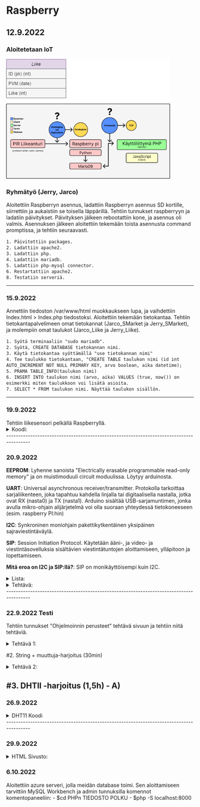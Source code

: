 # Raspberry
<h2>12.9.2022</h2>
  <h3>Aloitetetaan IoT</h3>

  ![Suunnitelma](https://github.com/jarcoheiskanen/IoT/blob/main/Images/Testi.png)

  <h3>Ryhmätyö (Jerry, Jarco)</h3>
    Aloitettiin Raspberryn asennus, ladattiin Raspberryn asennus SD kortille, siirrettiin ja aukaistiin se toisella läppärillä. Tehtiin tunnukset raspberryyn ja ladatiin päivitykset. Päivityksen jälkeen rebootattiin kone, ja asennus oli valmis. Asennuksen jälkeen aloitettiin tekemään toista asennusta command promptissa, ja tehtiin seuraavasti.
    
    1. Päivitettiin packages.
    2. Ladattiin apache2.
    3. Ladattiin php.
    4. Ladattiin mariadb.
    5. Ladattiin php-mysql connector.
    6. Restartattiin apache2.
    8. Testatiin serveriä.
----------------------------------------------------------------------------------------
  <h3>15.9.2022</h3>
  Annettiin tiedoston /var/www/html muokkaukseen lupa, ja vaihdettiin Index.html > Index.php tiedostoksi.
  Aloitettiin tekemään tietokantaa. Tehtiin tietokantapalvelimeen omat tietokannat (Jarco_SMarket ja Jerry_SMarket), ja molempiin omat taulukot (Jarco_Liike ja Jerry_Liike).
    
    1. Syötä terminaaliin "sudo mariadb".
    2. Syötä, CREATE DATABASE tietokannan nimi.
    3. Käytä tietokantaa syöttämällä "use tietokannan nimi"
    4. Tee taulukko tietokantaan, "CREATE TABLE taulukon nimi (id int AUTO_INCREMENT NOT NULL PRIMARY KEY, arvo boolean, aika datetime);
    5. PRAMA TABLE_INFO(taulukon nimi)
    6. INSERT INTO taulukon nimi (arvo, aika) VALUES (true, now()) on esimerkki miten taulukkoon voi lisätä asioita.
    7. SELECT * FROM taulukon nimi. Näyttää taulukon sisällön.
----------------------------------------------------------------------------------------
  <h3>19.9.2022</h3>
  Tehtiin liikesensori pelkällä Raspberryllä.
  <details>
    <summary>
      Koodi:
    </summary>
  
      ## -- Lisää libraryt koodiin
      import time
      import RPi.GPIO as GPIO
      
      ## -- Lisää variablet, ja aloittaa setupin GPIO:on
      pin = 4
      GPIO.setmode(GPIO.BCM)
      GPIO.setup(pin, GPIO.IN)
      
      ## -- Function, joka hakee ajan.
      def getTime():
        result = time.localtime()
        time_string = time.strftime("%m/%d&%y/, %H:%M:%S:", result)
        return time_string
        
      ## -- Kokeilee jos koodissa on virheitä, jos ei se aloittaa loopin joka ei lopu koskaan.
      try:
        while True:
          timeResult = getTime()
          if GPIO.input(pin):
            print("Liikettä: "+ str(timeResult))
          else:
            print("Ei liikettä: "+ str(timeResult))
          time.sleep(2.5)
      except:
        print("-")
        GPIO.cleanup()
  </details>
----------------------------------------------------------------------------------------
  <h3>20.9.2022</h3>
  
  <b>EEPROM</b>: Lyhenne sanoista "Electrically erasable programmable read-only memory" ja on muistimoduuli circuit moduulissa. Löytyy arduinosta.<br />

  <b>UART</b>: Universal asynchronous receiver/transmitter. Protokolla tarkoittaa sarjaliikenteen, joka tapahtuu kahdella linjalla tai digitaalisella nastalla, jotka ovat RX (nasta0) ja TX (nasta1). Arduino sisältää USB-sarjamuntimen, jonka avulla mikro-ohjain alijärjetelmä voi olla suoraan yhteydessä tietokoneeseen (esim. raspberry PI:hin)<br />

  <b>I2C</b>: Synkroninen moniohjain pakettikytkentäinen yksipäinen sajraviestintäväylä. <br />

  <b>SIP</b>: Session Initiation Protocol. Käytetään ääni-, ja video- ja viestintäsovelluksia sisältävien viestintätuntojen aloittamiseen, ylläpitoon ja lopettamiseen.<br />
  
  <b>Mitä eroa on I2C ja SIP:llä?</b>: SIP on monikäyttöisempi kuin I2C.<br />

  <details>
    <summary>
      Lista:
    </summary>
  
      apt-get update: Hakee päivityksen
      clear: Tyhjentää terminaalin
      date: Näyttää päivämäärän ja ajan
      find / -name esimerkki.txt: Etsii nimellä tietokoneesta tiedostoa.
      nano example.txt: Voi kontrolloida tiedostoa
      poweroff: Sammuttaa koneen
      raspi-confg: Aukaisee raspin configuration työkalun
      reboot: Uudelleen aukaisee koneen
      shutdown -h now: Sulkeutuu asettaman ajan päästä
      shutdown -h 01:22: Sulkeutuu 01:22
      startx: Aloittaa server X
      
      cat esimerkki.txt: Aukaista tai tehdä tiedosto
      cd/abc/xyz: Path directory
      ls -l: Listaa sovellukset
      mkdir esimerkki:_polku: Tekee directoryn
      mv XXX: ei ole komento
      rm esimerkki.txt: Poistaa tiedoston
      scp user@10.0.0.32:/some/path/tiedosto.txt: Kopioi tiedostoja kahden paikan välillä
      touch example.txt: Muuttaa timestamppiä
      
      ifconfig: Näyttää netin tiedot
      iwconfig: Langattoman netin tiedot
      iwlist wlan0 scan: Scannaa langattoman yhteyden
      iwlist wlan0 | grep ESSID: -
      nmap: Näytäää mitä serviceitä on auki
      ping: Näyttää yhteyden ja sen tarkkuuden nettiin
      wget https://www.website.com/example.txt: Hakee tietoa nettisivusta
      
      
      cat /proc/meminfo: Memoryn info
      cat /proc/partitions: Näyttää väliseinät
      cat /proc/version: Näyttää versiot
      df -h: Näyttää paljon tilaa on jäljellä
      df /: Näyttää tilaa tietyllä systeemillä
      dpkg - -get-selections | grep XXX:              ---- 
      dpkg - -get-selections                          ----
      free: Näyttää käytettävän memoryn
      hostname -l                                     ----
      lsusb: Näyttää tietoja USB laitteista
      UP key: Näyttää aikaisemmat syötetyt komennot terminaaliin
      vcgencmd measure_temp: Näyttää koneen lämpötilan
      vcgencmd get_mem arm && vcgencmd get_mem gpu: Arm Memoryn käyttö ja GPU memoryn käyttö
      
  </details>
  
  <details>
    <summary>
      Tehtävä:
    </summary>
  
      Raspberryn lämpötila: $ vcgencmd measure_temp
      Kuinka paljon vapaata tilaa on jäljellä: $ df -Bm
      Miten vaihdetaan polusta toiseen: $ cd ~
  
  </details>
----------------------------------------------------------------------------------------
  <h3>22.9.2022 Testi</h3>
  
  Tehtiin tunnukset "Ohjelmoinnin perusteet" tehtävä sivuun ja tehtiin niitä tehtäviä.
  
   <details>
    <summary>
      Tehtävä 1:
    </summary>
  
      #1. Tietokanta (10min)
        - A) Kun olet palvelimen sisällä, voit käyttää komentoa "$ SHOW DATABASES;" terminaalissa. (Näyttää kaikki tietokannat palvelimen sisältä)
        - B) Kun olet tietokannan sisällä, voit käyttää komentoa "$ DESC listanNimi;". (Näyttää kaikki tiedot taulukosta)
    </summary>
   </details>
   
   #2. String + muuttuja-harjoitus (30min)
     <details>
       <summary>
         Tehtävä 2:
       </summary>
         import time
         import datetime
         import mariadb
         import RPi.GPIO as GPIO



         inputPin = 4
         sleepTime = 5



         GPIO.setmode(GPIO.BCM)
         GPIO.setup(inputPin, GPIO.IN)



         conn = mariadb.connect(user="jaje", password="JarcoJerry1", host="localhost", database="SMarket")
         cur = conn.cursor()



         try:
             while True:

                 inputType = GPIO.input(inputPin)
                 curTime = datetime.datetime.now()

                 #sqlStr = "INSERT INTO Liike (arvo, aika) VALUES({boolean}, '{timeCurrently}')".format(boolean = inputType, timeCurrently = curTime)
                 #sqlStr = "INSERT INTO Liike (arvo, aika) VALUES(%s, '%s')" % (inputType, curTime)
                 sqlStr = f"INSERT INTO Liike (arvo, aika) VALUES({inputType}, '{curTime}')"

                 print(sqlStr)
                 cur.execute(sqlStr)
                 conn.commit()

                 time.sleep(sleepTime)

         except:
             print("Ei toimi")

         conn.close()
  </details>
      
  #3. DHTII -harjoitus (1,5h)
    - A) 
----------------------------------------------------------------------------------------
  <h3>26.9.2022</h3>
  
  <details>
    <summary>
      DHT11 Koodi
    </summary>
  
    import time
    import Adafruit_DHT
    import datetime
    import mariadb



    sensor = Adafruit_DHT.DHT11
    pin = 4
    waitTime = 5



    conn = mariadb.connect(user="jaje", password="JarcoJerry1", host="localhost", database="SMarket")
    cur = conn.cursor()



    try:
        while True:

            curTime = datetime.datetime.now()
            humidity, temperature = Adafruit_DHT.read_retry(sensor, pin)

            sqlStr = "INSERT INTO Liike (arvo, aika) VALUES({boolean}, '{timeCurrently}')".format(boolean = temperature, timeCurrently = curTime)

            print(sqlStr)
            cur.execute(sqlStr)
            conn.commit()
            time.sleep(waitTime)

    except RuntimeError as error:
        print(error.args[0])
        print("Ei Toimi")
  </details>
----------------------------------------------------------------------------------------
  <h3>29.9.2022</h3>
  <details>
    <summary>
      HTML Sivusto:
    </summary>
      <!-- Documentti tyyppi -->
      <!DOCTYPE html>



      <html>

        <!-- Headeri -->

        <head>
          <title>Hälytin</title>
        </head>

        <body>

          <!-- Siirä data taulukkoon -->

          <div style="
            box-sizing: border-box;
            border: 2px solid #969696;
            border-radius: 5px;
            background: #fffffff;
          ">
            <center>

              <!-- Otsikko -->

              <h1 style="
                align-left: center;
                align-right: center;
                text-align: center;
                color: rgb(255,55,55);
                font-family: Courier New;
              ">HÄLYTIN</h1><br>

              <!-- Ala Otsikko -->

              <img src="images/skul" alt="skull emoj" width=100 height=100><br>
              <h2 style="font-family: Courier New;">Data:</h2>



             <!-- PHP -->



             <?php

                // Laitetaan muuttujat, ja niille arvot.

                $servername = "localhost";
                $username = "jaje";
                $password = "JarcoJerry1";
                $dbname = "SMarket";
                $conn = new mysqli($servername, $username, $password, $dbname); // Yhteys databaseen

                // Katsotaanko toimiiko yhteys vai ei, jos toimii se jatkaa ohjelmaa, jos ei se antaa sivulle viestin.

                if ($conn->connect_error){
                  die("😭😭 Connection failed 😭😭" . $conn->connection_error);
                }

                // Yhteys toimii, joten jatkaa ohjelmaa. Asettaa SQL komennon ja syöttää sen.

                $sql = "SELECT id, arvo FROM Liike ORDER BY -id LIMIT 10";
                $data = $conn->query($sql);

                // Antaa sivulle kaikki tiedot muuttujan "data" sisältä ja syöttää ne sivulle.

                ?>
                <table>
                  <style>

                    table, th, td {
                      border-radius: 5px;
                    }

                    table {
                      border: 1px solid #ccd6dd;
                      font-family: arial, sans-serif;
                      width: 25%;
                    }



                   td, th {
                      border: 1px solid #edf7ff;
                      text-align: left;
                      padding: 10px;
                    }

                    tr:nth-child(even) {
                      border: 1px solid #edf7ff;
                      background-color: #ccd6dd;
                    }



                 </style>
                    <tr>
                      <th>id</th>
                      <th>arvo</th>
                    </tr>
                <?php
                  while($row = $data->fetch_assoc()){
                    ?>
                    <tr>
                      <td><?php echo $row["id"]?></td>
                      <td><?php echo $row["arvo"]?></td>
                    </tr>
                    <?php
                  }
                ?>
                </table>
                <?php

                // Sulkee yhteyden.

                $conn->close();



             ?><br>

              <!-- Nappula -->

              <button style="
                box-sizing: border-box;
                border: 2px solid #ccd6dd;
                border-radius: 5px;
                width: 25%;
                height: 50px;
                color: rgb(255,55,55);
                background: #ffffff;
                font: bold 5pt Arial;
                font-family: Courier New;
                font-size: 24px;
              ">FREE DOWNLOAD</button>

              <!-- Linkki -->

              <p style="font-family: bold 10pt, Courier New;">Powered by S-Ketju</p>
              <a href="https://www.s-ryhma.fi">Linkki</a>

            </center><br>
          </div>
        </body>

      </html>
  </details>
  
  <h3>6.10.2022</h3>
  
  Aloitettiin azure serveri, jolla meidän database toimi.
  Sen aloittamiseen tarvittiin MySQL Workbench ja admin tunnuksilla komennot komentopaneeliin:
    - $cd PHPn TIEDOSTO POLKU
    - $php -S localhost:8000
